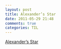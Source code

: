 ```yaml
---
layout: post
title: Alexander’s Star
date: 2011-05-29 21:48
comments: true
categories: TIL
---
```

[Alexander’s Star](http://en.wikipedia.org/wiki/Alexander%27s_Star)

